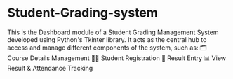 # Student-Grading-system
This is the Dashboard module of a Student Grading Management System developed using Python's Tkinter library. It acts as the central hub to access and manage different components of the system, such as:  🗂️ Course Details Management  🧑‍🎓 Student Registration  📝 Result Entry  📊 View Result &amp; Attendance Tracking
